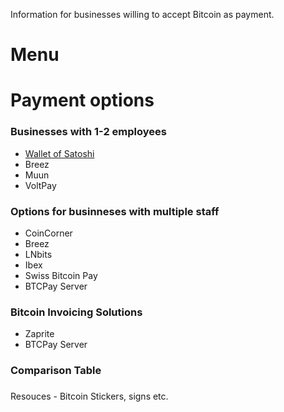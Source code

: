 Information for businesses willing to accept Bitcoin as payment.

# Menu

# Payment options

### Businesses with 1-2 employees

- [Wallet of Satoshi](WoS)
- Breez
- Muun
- VoltPay

### Options for businneses with multiple staff

- CoinCorner
- Breez
- LNbits
- Ibex
- Swiss Bitcoin Pay
- BTCPay Server

### Bitcoin Invoicing Solutions

- Zaprite
- BTCPay Server

### Comparison Table

### 
Resouces - Bitcoin Stickers, signs etc.
